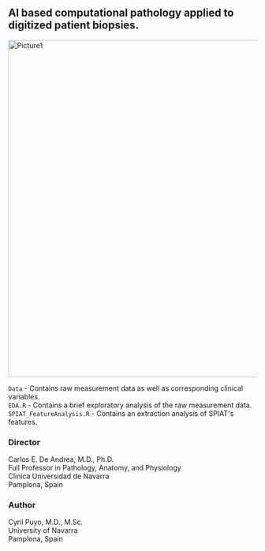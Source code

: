 ## **Al based computational pathology applied to digitized patient biopsies.**  

<img width="683" alt="Picture1" src="https://github.com/CPUriarte/TFM/assets/108129079/34c7692e-9754-41a7-b1b8-74d810f30d27">

`Data` - Contains raw measurement data as well as corresponding clinical variables.  
`EDA.R` - Contains a brief exploratory analysis of the raw measurement data.  
`SPIAT_FeatureAnalysis.R` - Contains an extraction analysis of SPIAT's features.

### **Director**
Carlos E. De Andrea, M.D., Ph.D.    
Full Professor in Pathology, Anatomy, and Physiology   
Clinica Universidad de Navarra  
Pamplona, Spain  

### **Author**
Cyril Puyo, M.D., M.Sc.  
University of Navarra  
Pamplona, Spain  
